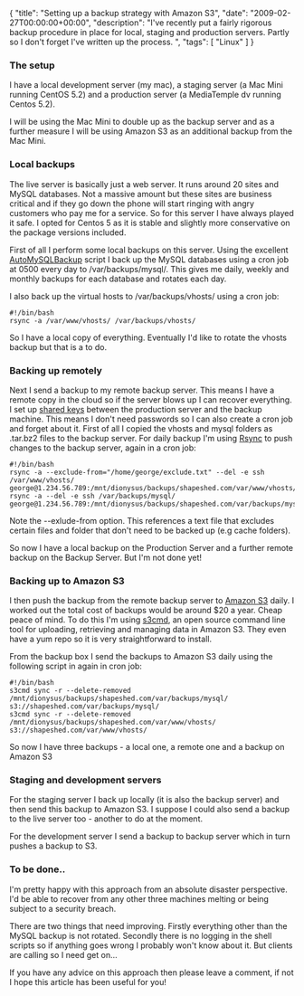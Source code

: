 {
  "title": "Setting up a backup strategy with Amazon S3",
  "date": "2009-02-27T00:00:00+00:00",
  "description": "I've recently put a fairly rigorous backup procedure in place for local, staging and production servers. Partly so I don't forget I've written up the process. ",
  "tags": [
    "Linux"
  ]
}

<h3>The setup</h3>

<p>I have a local development server (my mac), a staging server (a Mac Mini running CentOS 5.2) and a production server (a MediaTemple dv running Centos 5.2).</p>

<p>I will be using the Mac Mini to double up as the backup server and as a further measure I will be using Amazon S3 as an additional backup from the Mac Mini.</p> 

<h3>Local backups</h3>

<p>The live server is basically just a web server. It runs around 20 sites and MySQL databases. Not a massive amount but these sites are business critical and if they go down the phone will start ringing with angry customers who pay me for a service. So for this server I have always played it safe. I opted for Centos 5 as it is stable and slightly more conservative on the package versions included. </p> 

<p>First of all I perform some local backups on this server. Using the excellent <a href="http://sourceforge.net/projects/automysqlbackup/">AutoMySQLBackup</a> script I back up the MySQL databases using a cron job at 0500 every day to /var/backups/mysql/. This gives me daily, weekly and monthly backups for each database and rotates each day. </p>

<p>I also back up the virtual hosts to /var/backups/vhosts/ using a cron job:</p>

    #!/bin/bash
    rsync -a /var/www/vhosts/ /var/backups/vhosts/

<p>So I have a local copy of everything. Eventually I'd like to rotate the vhosts backup but that is a to do. </p>

<h3>Backing up remotely</h3>

<p>Next I send a backup to my remote backup server. This means I have a remote copy in the cloud so if the server blows up I can recover everything. I set up <a href="http://shapeshed.com/journal/using_shared_keys_with_ssh_on_centos_5/">shared keys</a> between the production server and the backup machine. This means I don't need passwords so I can also create a cron job and forget about it. First of all I copied the vhosts and mysql folders as .tar.bz2 files to the backup server. For daily backup I'm using <a href="http://samba.anu.edu.au/rsync/">Rsync</a> to push changes to the backup server, again in a cron job:</p>

    #!/bin/bash
    rsync -a --exclude-from="/home/george/exclude.txt" --del -e ssh /var/www/vhosts/  george@1.234.56.789:/mnt/dionysus/backups/shapeshed.com/var/www/vhosts/
    rsync -a --del -e ssh /var/backups/mysql/  george@1.234.56.789:/mnt/dionysus/backups/shapeshed.com/var/backups/mysql/

<p>Note the --exlude-from option. This references a text file that excludes certain files and folder that don't need to be backed up (e.g cache folders).</p>

<p>So now I have a local backup on the Production Server and a further remote backup on the Backup Server. But I'm not done yet!</p>

<h3>Backing up to Amazon S3</h3>

<p>I then push the backup from the remote backup server to <a href="http://aws.amazon.com/s3/">Amazon S3</a> daily. I worked out the total cost of backups would be around $20 a year. Cheap peace of mind. To do this I'm using <a href="http://s3tools.org/s3cmd">s3cmd</a>, an open source command line tool for uploading, retrieving and managing data in Amazon S3. They even have a yum repo so it is very straightforward to install. </p>

<p>From the backup box I send the backups to Amazon S3 daily using the following script in again in cron job:</p>

    #!/bin/bash
    s3cmd sync -r --delete-removed /mnt/dionysus/backups/shapeshed.com/var/backups/mysql/ s3://shapeshed.com/var/backups/mysql/
    s3cmd sync -r --delete-removed /mnt/dionysus/backups/shapeshed.com/var/www/vhosts/ s3://shapeshed.com/var/www/vhosts/

<p>So now I have three backups - a local one, a remote one and a backup on Amazon S3</p>

<h3>Staging and development servers</h3>

<p>For the staging server I back up locally (it is also the backup server) and then send this backup to Amazon S3. I suppose I could also send a backup to the live server too - another to do at the moment. </p>

<p>For the development server I send a backup to backup server which in turn pushes a backup to S3.</p>

<h3>To be done..</h3>

<p>I'm pretty happy with this approach from an absolute disaster perspective. I'd be able to recover from any other three machines melting or being subject to a security breach.</p>

<p>There are two things that need improving. Firstly everything other than the MySQL backup is not rotated. Secondly there is no logging in the shell scripts so if anything goes wrong I probably won't know about it. But clients are calling so I need get on...</p>

<p>If you have any advice on this approach then please leave a comment, if not I hope this article has been useful for you!</p> 
